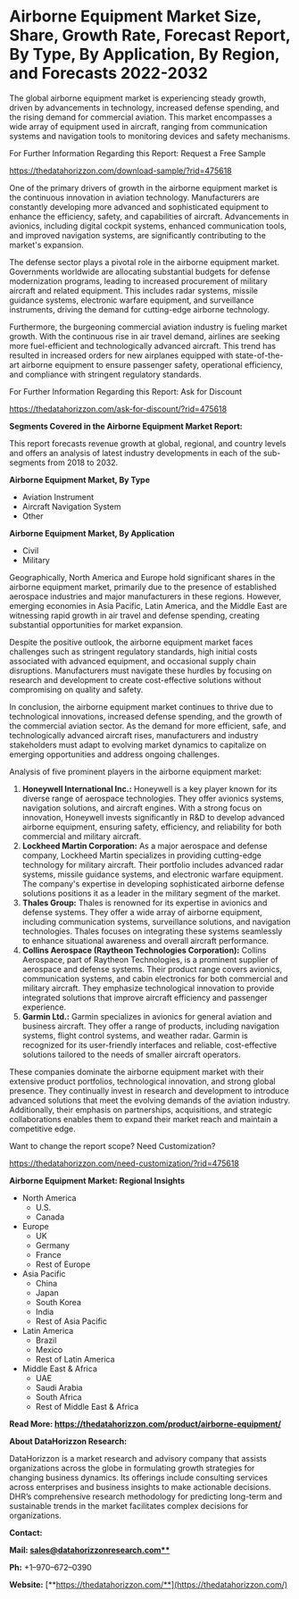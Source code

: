 ﻿#
# **Airborne Equipment Market Size, Share, Growth Rate, Forecast Report, By Type, By Application, By Region, and Forecasts 2022-2032**

The global airborne equipment market is experiencing steady growth, driven by advancements in technology, increased defense spending, and the rising demand for commercial aviation. This market encompasses a wide array of equipment used in aircraft, ranging from communication systems and navigation tools to monitoring devices and safety mechanisms.

For Further Information Regarding this Report: Request a Free Sample

<https://thedatahorizzon.com/download-sample/?rid=475618>

One of the primary drivers of growth in the airborne equipment market is the continuous innovation in aviation technology. Manufacturers are constantly developing more advanced and sophisticated equipment to enhance the efficiency, safety, and capabilities of aircraft. Advancements in avionics, including digital cockpit systems, enhanced communication tools, and improved navigation systems, are significantly contributing to the market's expansion.

The defense sector plays a pivotal role in the airborne equipment market. Governments worldwide are allocating substantial budgets for defense modernization programs, leading to increased procurement of military aircraft and related equipment. This includes radar systems, missile guidance systems, electronic warfare equipment, and surveillance instruments, driving the demand for cutting-edge airborne technology.

Furthermore, the burgeoning commercial aviation industry is fueling market growth. With the continuous rise in air travel demand, airlines are seeking more fuel-efficient and technologically advanced aircraft. This trend has resulted in increased orders for new airplanes equipped with state-of-the-art airborne equipment to ensure passenger safety, operational efficiency, and compliance with stringent regulatory standards.

For Further Information Regarding this Report: Ask for Discount

<https://thedatahorizzon.com/ask-for-discount/?rid=475618>

**Segments Covered in the Airborne Equipment Market Report:**

This report forecasts revenue growth at global, regional, and country levels and offers an analysis of latest industry developments in each of the sub-segments from 2018 to 2032.

**Airborne Equipment Market, By Type**

- Aviation Instrument
- Aircraft Navigation System
- Other

**Airborne Equipment Market, By Application**

- Civil
- Military

Geographically, North America and Europe hold significant shares in the airborne equipment market, primarily due to the presence of established aerospace industries and major manufacturers in these regions. However, emerging economies in Asia Pacific, Latin America, and the Middle East are witnessing rapid growth in air travel and defense spending, creating substantial opportunities for market expansion.

Despite the positive outlook, the airborne equipment market faces challenges such as stringent regulatory standards, high initial costs associated with advanced equipment, and occasional supply chain disruptions. Manufacturers must navigate these hurdles by focusing on research and development to create cost-effective solutions without compromising on quality and safety.

In conclusion, the airborne equipment market continues to thrive due to technological innovations, increased defense spending, and the growth of the commercial aviation sector. As the demand for more efficient, safe, and technologically advanced aircraft rises, manufacturers and industry stakeholders must adapt to evolving market dynamics to capitalize on emerging opportunities and address ongoing challenges.



Analysis of five prominent players in the airborne equipment market:

1. **Honeywell International Inc.:** Honeywell is a key player known for its diverse range of aerospace technologies. They offer avionics systems, navigation solutions, and aircraft engines. With a strong focus on innovation, Honeywell invests significantly in R&D to develop advanced airborne equipment, ensuring safety, efficiency, and reliability for both commercial and military aircraft.
1. **Lockheed Martin Corporation:** As a major aerospace and defense company, Lockheed Martin specializes in providing cutting-edge technology for military aircraft. Their portfolio includes advanced radar systems, missile guidance systems, and electronic warfare equipment. The company's expertise in developing sophisticated airborne defense solutions positions it as a leader in the military segment of the market.
1. **Thales Group:** Thales is renowned for its expertise in avionics and defense systems. They offer a wide array of airborne equipment, including communication systems, surveillance solutions, and navigation technologies. Thales focuses on integrating these systems seamlessly to enhance situational awareness and overall aircraft performance.
1. **Collins Aerospace (Raytheon Technologies Corporation):** Collins Aerospace, part of Raytheon Technologies, is a prominent supplier of aerospace and defense systems. Their product range covers avionics, communication systems, and cabin electronics for both commercial and military aircraft. They emphasize technological innovation to provide integrated solutions that improve aircraft efficiency and passenger experience.
1. **Garmin Ltd.:** Garmin specializes in avionics for general aviation and business aircraft. They offer a range of products, including navigation systems, flight control systems, and weather radar. Garmin is recognized for its user-friendly interfaces and reliable, cost-effective solutions tailored to the needs of smaller aircraft operators.

These companies dominate the airborne equipment market with their extensive product portfolios, technological innovation, and strong global presence. They continually invest in research and development to introduce advanced solutions that meet the evolving demands of the aviation industry. Additionally, their emphasis on partnerships, acquisitions, and strategic collaborations enables them to expand their market reach and maintain a competitive edge.



Want to change the report scope? Need Customization?

<https://thedatahorizzon.com/need-customization/?rid=475618>

**Airborne Equipment Market: Regional Insights**

- North America
  - U.S.
  - Canada
- Europe
  - UK
  - Germany
  - France
  - Rest of Europe
- Asia Pacific
  - China
  - Japan
  - South Korea
  - India
  - Rest of Asia Pacific
- Latin America
  - Brazil
  - Mexico
  - Rest of Latin America
- Middle East & Africa
  - UAE
  - Saudi Arabia
  - South Africa
  - Rest of Middle East & Africa

**Read More: https://thedatahorizzon.com/product/airborne-equipment/**

**About DataHorizzon Research:**

DataHorizzon is a market research and advisory company that assists organizations across the globe in formulating growth strategies for changing business dynamics. Its offerings include consulting services across enterprises and business insights to make actionable decisions. DHR’s comprehensive research methodology for predicting long-term and sustainable trends in the market facilitates complex decisions for organizations.

**Contact:**

**Mail: [sales@datahorizzonresearch.com**](mailto:sales@datahorizzonresearch.com)**

**Ph:** +1–970–672–0390

**Website:** [**https://thedatahorizzon.com/**](https://thedatahorizzon.com/)



